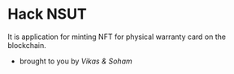 # Hack NSUT
It is application for minting NFT for physical warranty card on the blockchain.
- brought to you by *Vikas & Soham* 
